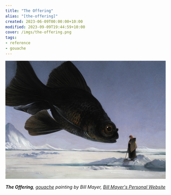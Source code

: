 ```yaml
---
title: "The Offering"
alias: "[the-offering]"
created: 2023-06-09T00:00:00+10:00
modified: 2023-09-09T19:44:59+10:00
cover: /imgs/the-offering.png
tags:
- reference
- gouache
---
```


![](imgs/the-offering.png)
*<center>**The Offering**, [gouache](gouache.md) painting by Bill Mayer, [Bill Mayer's Personal Website](https://www.thebillmayer.com/)</center>*